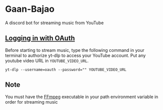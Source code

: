 # Gaan-Bajao
A discord bot for streaming music from YouTube

## [Logging in with OAuth](https://github.com/yt-dlp/yt-dlp/wiki/Extractors#logging-in-with-oauth)
Before starting to stream music, type the following command in your terminal to authorize yt-dlp to access your YouTube account. Put any youtube video URL in `YOUTUBE_VIDEO_URL`.

```yt-dlp --username=oauth --password="" YOUTUBE_VIDEO_URL```

## Note
You must have the [FFmpeg](https://ffmpeg.org/download.html) executable in your path environment variable in order for streaming music
